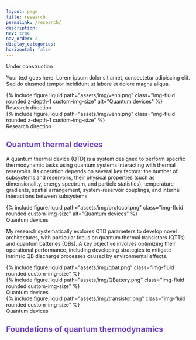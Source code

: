 ```yaml
---
layout: page
title: research
permalink: /research/
description:
nav: true
nav_order: 2
display_categories:
horizontal: false
---
```


Under construction

<div class="row">
    <!-- Text column (left) -->
    <div class="col-sm-8">
        <p>Your text goes here. Lorem ipsum dolor sit amet, consectetur adipiscing elit. Sed do eiusmod tempor incididunt ut labore et dolore magna aliqua.</p>
    </div>
        <!-- Image column (right) -->
    <div class="col-sm-4">
        {% include figure.liquid 
           path="assets/img/venn.png" 
           class="img-fluid rounded z-depth-1 custom-img-size" 
           alt="Quantum devices" %}
        <div class="caption">Research direction</div>
    </div>
</div>


<div class="row justify-content-sm-center">
    <div class="col-sm mt-3 mt-md-0">
        {% include figure.liquid path="assets/img/venn.png" class="img-fluid rounded z-depth-1 custom-img-size" %}
    </div>
</div>
<div class="caption">
    Research direction
</div>

<h2><span style="color: #6f42c1;">Quantum thermal devices</span></h2>

A quantum thermal device (QTD) is a system designed to perform specific thermodynamic tasks using quantum systems interacting with thermal reservoirs. Its operation depends on several key factors: the number of subsystems and reservoirs, their physical properties (such as dimensionality, energy spectrum, and particle statistics), temperature gradients, spatial arrangement, system-reservoir couplings, and internal interactions between subsystems.


<div class="row">
    <!-- Image column (left) -->
    <div class="col-sm-4">
        {% include figure.liquid 
           path="assets/img/protocol.png" 
           class="img-fluid rounded custom-img-size" 
           alt="Quantum devices" %}
        <div class="caption">Quantum devices</div>
    </div>
    <!-- Text column (right) -->
    <div class="col-sm-8">
        <p>My research systematically explores QTD parameters to develop novel architectures, with particular focus on quantum thermal transistors (QTTs) and quantum batteries (QBs). A key objective involves optimizing their operational performance, including developing strategies to mitigate intrinsic QB discharge processes caused by environmental effects.</p>
    </div>
</div>



<div class="row justify-content-sm-center">
    <div class="col-sm mt-3 mt-md-0">
        {% include figure.liquid path="assets/img/qbat.png" class="img-fluid rounded custom-img-size" %}
    </div>
    <div class="col-sm mt-3 mt-md-0">
        {% include figure.liquid path="assets/img/QBattery.png" class="img-fluid rounded custom-img-size" %}
    </div>
</div>
<div class="caption">
    Quantum devices
</div>



<div class="row justify-content-sm-center">
    <div class="col-sm mt-3 mt-md-0">
        {% include figure.liquid path="assets/img/transistor.png" class="img-fluid rounded custom-img-size" %}
    </div>
</div>
<div class="caption">
    Quantum devices
</div>



<h2><span style="color: #6f42c1;">Foundations of quantum thermodynamics</span></h2>
